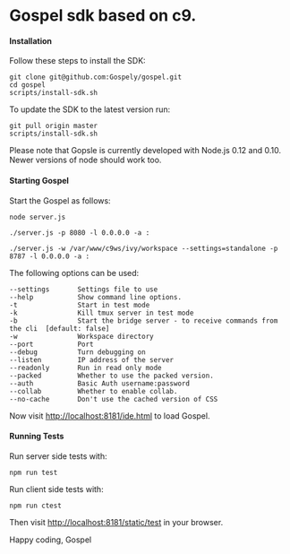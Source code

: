 Gospel sdk based on c9.
======================================

#### Installation ####

Follow these steps to install the SDK:

    git clone git@github.com:Gospely/gospel.git
    cd gospel
    scripts/install-sdk.sh
    
To update the SDK to the latest version run:

    git pull origin master
    scripts/install-sdk.sh
    
Please note that Gopsle is currently developed with Node.js 0.12 and 0.10. Newer versions of node should work too.

#### Starting Gospel ####

Start the Gospel as follows:

    node server.js
    
    ./server.js -p 8080 -l 0.0.0.0 -a :  
    
    ./server.js -w /var/www/c9ws/ivy/workspace --settings=standalone -p 8787 -l 0.0.0.0 -a :

The following options can be used:

    --settings       Settings file to use
    --help           Show command line options.
    -t               Start in test mode
    -k               Kill tmux server in test mode
    -b               Start the bridge server - to receive commands from the cli  [default: false]
    -w               Workspace directory
    --port           Port
    --debug          Turn debugging on
    --listen         IP address of the server
    --readonly       Run in read only mode
    --packed         Whether to use the packed version.
    --auth           Basic Auth username:password
    --collab         Whether to enable collab.
    --no-cache       Don't use the cached version of CSS

Now visit [http://localhost:8181/ide.html](http://localhost:8181/ide.html) to load Gospel.

#### Running Tests ####

Run server side tests with:
    
    npm run test
    
Run client side tests with:

    npm run ctest
    
Then visit [http://localhost:8181/static/test](http://localhost:8181/static/test) in your browser.

Happy coding, Gospel
